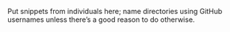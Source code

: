 Put snippets from individuals here; name directories using GitHub usernames unless there’s a good reason to do otherwise.
